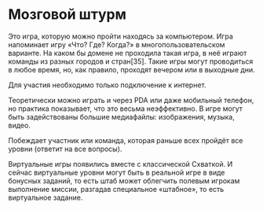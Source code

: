 # Мозговой штурм

Это игра, которую можно пройти находясь за компьютером. Игра напоминает игру «Что? Где? Когда?» в многопользовательском варианте. На каком бы домене не проходила такая игра, в неё играют команды из разных городов и стран[35]. Такие игры могут проводиться в любое время, но, как правило, проходят вечером или в выходные дни.

Для участия необходимо только подключение к интернет.

Теоретически можно играть и через PDA или даже мобильный телефон, но практика показывает, что это весьма неэффективно. В игре могут быть задействованы большие медиафайлы: изображения, музыка, видео.

Побеждает участник или команда, которая раньше всех пройдёт все уровни (ответит на все вопросы).

Виртуальные игры появились вместе с классической Схваткой. И сейчас виртуальные уровни могут быть в реальной игре в виде бонусных заданий, то есть штаб может облегчить полевым игрокам выполнение миссии, разгадав специальное «штабное», то есть виртуальное задание.
